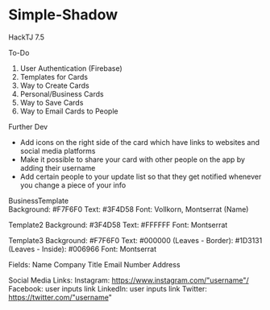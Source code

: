 # Simple-Shadow
 HackTJ 7.5 

To-Do
1. User Authentication (Firebase)
2. Templates for Cards
3. Way to Create Cards
4. Personal/Business Cards
5. Way to Save Cards
6. Way to Email Cards to People

Further Dev

- Add icons on the right side of the card which have links to websites and social media platforms
- Make it possible to share your card with other people on the app by adding their username
- Add certain people to your update list so that they get notified whenever you change a piece of your info

BusinessTemplate  
     Background: #F7F6F0
     Text: #3F4D58
     Font: Vollkorn, Montserrat (Name)

Template2
     Background: #3F4D58
     Text: #FFFFFF
     Font: Montserrat

Template3
     Background: #F7F6F0
     Text: #000000
     (Leaves - Border): #1D3131
     (Leaves - Inside): #006966
     Font: Montserrat
     
Fields: 
Name
Company
Title
Email
Number
Address

Social Media Links:
Instagram: https://www.instagram.com/"username"/
Facebook: user inputs link
LinkedIn: user inputs link
Twitter: https://twitter.com/"username"
